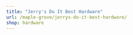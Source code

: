 ```yaml
---
title: "Jerry's Do It Best Hardware"
url: /maple-grove/jerrys-do-it-best-hardware/
shop: hardware
---
```

